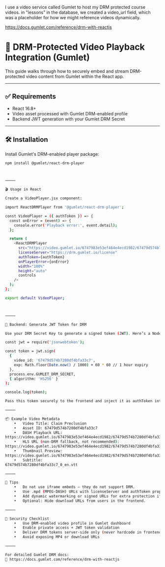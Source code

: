 I use a video service called Gumlet to host my DRM protected course videos. in "lessons" in the database, we created a video_url field, which was a placeholder for how we might reference videos dynamically. 


https://docs.gumlet.com/reference/drm-with-reactjs

# 🔐 DRM-Protected Video Playback Integration (Gumlet)

This guide walks through how to securely embed and stream DRM-protected video content from Gumlet within the React app.

---

## ✅ Requirements

- React 16.8+
- Video asset processed with Gumlet DRM-enabled profile
- Backend JWT generation with your Gumlet DRM Secret

---

## 🛠 Installation

Install Gumlet's DRM-enabled player package:

```bash
npm install @gumlet/react-drm-player



⸻

🎬 Usage in React

Create a VideoPlayer.jsx component:

import ReactDRMPlayer from '@gumlet/react-drm-player';

const VideoPlayer = ({ authToken }) => {
  const onError = (event) => {
    console.error('Playback error:', event.detail);
  };

  return (
    <ReactDRMPlayer
      src="https://video.gumlet.io/6747983e53ef464e4ecd1982/67479d574b7280df4bfa33c7/main.mpd"
      licenseServer="https://drm.gumlet.io/license"
      authToken={authToken}
      onPlayerError={onError}
      width="100%"
      height="auto"
      controls
    />
  );
};

export default VideoPlayer;



⸻

🔑 Backend: Generate JWT Token for DRM

Use your DRM Secret Key to generate a signed token (JWT). Here’s a Node.js example:

const jwt = require('jsonwebtoken');

const token = jwt.sign(
  {
    video_id: '67479d574b7280df4bfa33c7',
    exp: Math.floor(Date.now() / 1000) + 60 * 60 // 1 hour expiry
  },
  process.env.GUMLET_DRM_SECRET,
  { algorithm: 'HS256' }
);

console.log(token);

Pass this token securely to the frontend and inject it as authToken into the ReactDRMPlayer.

⸻

📦 Example Video Metadata
	•	Video Title: Claim Preclusion
	•	Asset ID: 67479d574b7280df4bfa33c7
	•	DASH Playback URL:
https://video.gumlet.io/6747983e53ef464e4ecd1982/67479d574b7280df4bfa33c7/main.mpd
	•	HLS URL (non-DRM fallback, not recommended):
https://video.gumlet.io/6747983e53ef464e4ecd1982/67479d574b7280df4bfa33c7/main.m3u8
	•	Thumbnail Preview:
https://video.gumlet.io/6747983e53ef464e4ecd1982/67479d574b7280df4bfa33c7/thumbnail-1-0.png
	•	Subtitle:
67479d574b7280df4bfa33c7_0_en.vtt

⸻

🧩 Tips
	•	Do not use iframe embeds — they do not support DRM.
	•	Use .mpd (MPEG-DASH) URLs with licenseServer and authToken props for secure playback.
	•	Add dynamic watermarking or signed URLs for extra protection if needed.
	•	Optional: Hide download URLs from users in the frontend.

⸻

🔐 Security Checklist
	•	Use DRM-enabled video profile in Gumlet dashboard
	•	Enable private access + JWT token validation
	•	Deliver DRM tokens server-side only (never hardcode in frontend)
	•	Avoid exposing MP4 or download URLs

⸻

For detailed Gumlet DRM docs:
📘 https://docs.gumlet.com/reference/drm-with-reactjs